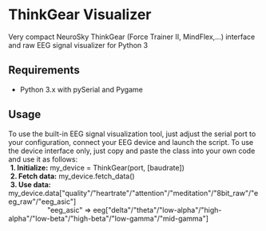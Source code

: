 # ThinkGear Visualizer
Very compact NeuroSky ThinkGear (Force Trainer II, MindFlex,...) interface and raw EEG signal visualizer for Python 3

## Requirements
- Python 3.x with pySerial and Pygame

## Usage
To use the built-in EEG signal visualization tool, just adjust the serial port to your configuration, connect your EEG device and launch the script.
To use the device interface only, just copy and paste the class into your own code and use it as follows:<br>
&nbsp;**1. Initialize:** my_device = ThinkGear(port, [baudrate])<br>
&nbsp;**2. Fetch data:** my_device.fetch_data()<br>
&nbsp;**3. Use data:** my_device.data["quality"/"heartrate"/"attention"/"meditation"/"8bit_raw"/"eeg_raw"/"eeg_asic"]<br>
&nbsp;&emsp;&emsp;&emsp;&emsp;&emsp;&nbsp;"eeg_asic" => eeg["delta"/"theta"/"low-alpha"/"high-alpha"/"low-beta"/"high-beta"/"low-gamma"/"mid-gamma"]
